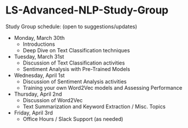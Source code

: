 # LS-Advanced-NLP-Study-Group

Study Group schedule: (open to suggestions/updates)

- Monday, March 30th
  - Introductions
  - Deep Dive on Text Classification techniques
- Tuesday, March 31st
  - Discussion of Text Classification activities
  - Sentiment Analysis with Pre-Trained Models
- Wednesday, April 1st 
  - Discussion of Sentiment Analysis activities
  - Training your own Word2Vec models and Assessing Performance
- Thursday, April 2nd 
  - Discussion of Word2Vec
  - Text Summarization and Keyword Extraction / Misc. Topics
- Friday, April 3rd 
  - Office Hours / Slack Support (as needed)
